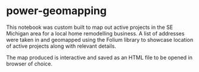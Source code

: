 # power-geomapping

This notebook was custom built to map out active projects in the SE Michigan area for a local home remodelling business. A list of addresses were taken in and geomapped  using the Folium library to showcase location of active projects along with relevant details. 

The map produced is interactive and saved as an HTML file to be opened in browser of choice. 
